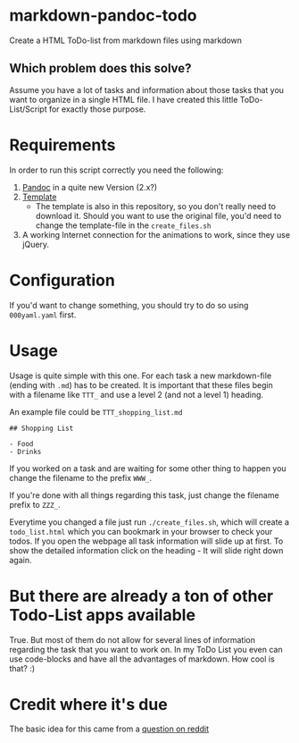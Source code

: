 # markdown-pandoc-todo
Create a HTML ToDo-list from markdown files using markdown

## Which problem does this solve?

Assume you have a lot of tasks and information about those tasks that you want
to organize in a single HTML file. I have created this little ToDo-List/Script
for exactly those purpose.

# Requirements

In order to run this script correctly you need the following:

1. [Pandoc](https://github.com/jgm/pandoc) in a quite new Version (2.x?)
1. [Template](https://github.com/tajmone/pandoc-goodies#pandoc-html5-templates)
   - The template is also in this repository, so you don't really need to 
     download it. Should you want to use the original file, you'd need to 
     change the template-file in the `create_files.sh`
1. A working Internet connection for the animations to work, since they use
   jQuery.

# Configuration

If you'd want to change something, you should try to do so using `000yaml.yaml`
first.

# Usage

Usage is quite simple with this one. For each task a new markdown-file (ending 
with `.md`) has to be created. It is important that these files begin with a
filename like `TTT_` and use a level 2 (and not a level 1) heading.

An example file could be `TTT_shopping_list.md`
```
## Shopping List

- Food
- Drinks
```

If you worked on a task and are waiting for some other thing to happen you 
change the filename to the prefix `WWW_`.

If you're done with all things regarding this task, just change the filename
prefix to `ZZZ_`.

Everytime you changed a file just run `./create_files.sh`, which will create
a `todo_list.html` which you can bookmark in your browser to check your todos.
If you open the webpage all task information will slide up at first. To show
the detailed information click on the heading - It will slide right down again.


# But there are already a ton of other Todo-List apps available

True. But most of them do not allow for several lines of information regarding
the task that you want to work on. In my ToDo List you even can use 
code-blocks and have all the advantages of markdown. How cool is that? :)

# Credit where it's due

The basic idea for this came from a [question on reddit](https://www.reddit.com/r/vim/comments/3bqwy0/can_you_suggest_good_todo_plugin_for_vim/cspf79p/)


